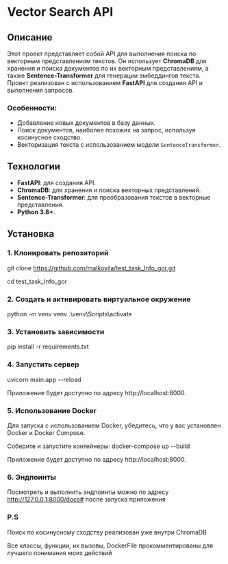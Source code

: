 # Vector Search API

## Описание

Этот проект представляет собой API для выполнения поиска по векторным представлениям текстов. Он использует **ChromaDB** для хранения и поиска документов по их векторным представлениям, а также **Sentence-Transformer** для генерации эмбеддингов текста. Проект реализован с использованием **FastAPI** для создания API и выполнения запросов.

### Особенности:
- Добавление новых документов в базу данных.
- Поиск документов, наиболее похожих на запрос, используя косинусное сходство.
- Векторизация текста с использованием модели `SentenceTransformer`.

## Технологии

- **FastAPI**: для создания API.
- **ChromaDB**: для хранения и поиска векторных представлений.
- **Sentence-Transformer**: для преобразования текстов в векторные представления.
- **Python 3.8+**.

## Установка

### 1. Клонировать репозиторий

git clone https://github.com/malkovila/test_task_Info_gor.git

cd test_task_Info_gor

### 2. Создать и активировать виртуальное окружение

python -m venv venv
.\venv\Scripts\activate

### 3. Установить зависимости

pip install -r requirements.txt

### 4. Запустить сервер

uvicorn main:app --reload

Приложение будет доступно по адресу http://localhost:8000.

### 5. Использование Docker

Для запуска с использованием Docker, убедитесь, что у вас установлен Docker и Docker Compose.

Соберите и запустите контейнеры:
docker-compose up --build

Приложение будет доступно по адресу http://localhost:8000.


### 6. Эндпоинты

Посмотреть и выполнить эндпоинты можно по адресу http://127.0.0.1:8000/docs# после запуска приложения


### P.S

Поиск по косинусному сходству реализован уже внутри ChromaDB

Все классы, функции, их вызовы, DockerFile прокомментированы для лучшего понимания моих действий
